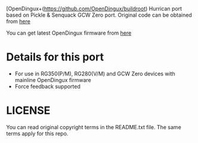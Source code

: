 [OpenDingux+(https://github.com/OpenDingux/buildroot) Hurrican port based on Pickle & Senquack GCW Zero port. Original code can be obtained from [here](https://sourceforge.net/p/hurrican/code/HEAD/tree/trunk/)

You can get latest OpenDingux firmware from [here](https://github.com/OpenDingux/buildroot/actions)

# Details for this port

- For use in RG350(P/M), RG280(V/M) and GCW Zero devices with mainline OpenDingux firmware
- Force feedback supported

# LICENSE

You can read original copyright terms in the README.txt file. The same terms apply for this repo.


